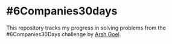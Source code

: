 # #6Companies30days
This repository tracks my progress in solving problems from the #6Companies30Days challenge by [Arsh Goel](https://twitter.com/arsh_goyal).

